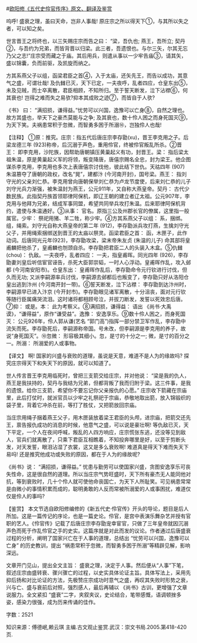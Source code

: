 #[欧阳修《五代史伶官传序》原文、翻译及鉴赏](https://www.vrrw.net/wx/14165.html)

呜呼! 盛衰之理，虽曰天命，岂非人事哉! 原庄宗之所以得天下①，与其所以失之者，可以知之矣。

世言晋王之将终也，以三矢赐庄宗而告之曰： “梁，吾仇也; 燕王，吾所立; 契丹②，与吾约为兄弟，而皆背晋以归梁。此三者，吾遗恨也。与尔三矢，尔其无忘乃父之志!”庄宗受而藏之于庙。其后用兵，则遣从事以一少牢告庙③，请其矢，盛以锦囊，负而前驱，及凯旋而纳之。

方其系燕父子以组，函梁君臣之首④，入于太庙，还矢先王，而告以成功，其意气之盛，可谓壮哉! 及仇雠已灭，天下已定，一夫夜呼，乱者四应，仓皇东出⑤，未及见贼，而士卒离散，君臣相顾，不知所归。至于誓天断发，泣下沾襟⑥，何其衰也! 岂得之难而失之易欤?抑本其成败之迹⑦，而皆自于人欤?

《书》 曰： “满招损，谦得益。”忧劳可以兴国，逸豫可以亡身⑧，自然之理也。故方其盛也，举天下之豪杰莫能与之争; 及其衰也，数十伶人困之而身死国灭⑨，为天下笑。夫祸患常积于忽微，而智勇多困于所溺⑩，岂独伶人也哉!



【注释】 ①原：推究。庄宗：指五代后唐庄宗李存勖(xu)，晋王李克用之子。后梁龙德三年 (923)称帝，后沉溺于声色，重用伶官，终被伶官叛乱所杀。②晋王： 即李克用，沙陀族，因帮助唐朝镇压黄巢起义有功，封晋王。梁： 指后梁太祖朱温，原是黄巢起义军的将领，叛变降唐，唐僖宗赐名全忠，封为梁王。他企图谋杀李克用，李克用也多次上表唐僖宗讨伐他，彼此结下世仇。天祜四年 (907) 朱温篡夺了唐朝的政权，改名“晃”，建都汴 (今河南开封)，国号梁。燕王： 指刘守光的父亲刘仁恭。李克用曾向唐朝保举刘仁恭为卢龙节度使，后来刘仁恭的儿子刘守光兵力渐强，被朱温封为燕王，公元911年，又自称大燕皇帝。契丹： 古代少数民族。此指契丹族首领耶律阿保机，即辽王朝的建立者辽太祖。公元907年，李克用与他拜为兄弟，结成军事同盟，希望共同举兵攻打朱温。后来耶律阿保机背约，遣使与朱温通好。③从事： 官名。原指三公及州郡长官的僚属，这里指一般属官。少牢： 祭祀用猪、羊二牲，称少牢。④方其系燕父子以组： 系，捆绑。组，绳索。刘守光自称大燕皇帝的第二年 (912)，李存勖派兵攻打燕，生擒刘守光父子，并用绳索捆绑送到晋王的太庙以祭灵。函梁君臣之首： 函，木匣子，此作动词。后唐同光元年(923)，李存勖攻梁，梁末帝朱友贞 (朱温的儿子) 命其部将皇甫麟把他杀了，皇甫麟也刎颈自杀。李存勖把君臣二人的头装入木盒。⑤仇雠 (chou)： 仇敌。一夫夜呼，乱者四应： 一夫，指皇甫晖。同光四年 (926)，李存勖妻刘皇后听信宦官诬告，杀死大臣郭崇韬，一时人心浮动。皇甫晖作乱，攻入邺都 (今河南安阳市)。仓皇东出： 皇甫晖作乱后，李存勖命令元行钦进行讨伐，但久而无功; 又派李嗣源率兵讨伐，李嗣源去邺都后也叛变了，李存勖只好从洛阳仓皇出逃到汴州 (今河南开封一带)。⑥誓天断发，泣下沾襟： 李存勖到达汴州时，李嗣源早已进入汴京 (今开封市)。李存勖眼见诸军离散，十分沮丧，面对元行钦等随行臣属痛哭流泪。这时诸将都相顾号泣，并拔刀断发，发誓以死效忠后唐。⑦抑： 或是。本： 此为考察义。⑧满招损，谦得益： 语出 《尚书·大禹谟》，“谦得益”，原作“谦受益”。逸豫： 安逸享乐。⑨数十伶人困之，而身死国灭： 公元926年，伶人郭从谦(艺名 “郭门高”)指挥一部分禁卫军作乱，李存勖中流矢而死。李存勖死后，李嗣源称帝国。号未改，但李嗣源是李克用的养子，故说“身死国灭”。⑩忽微： 形容极其细小。忽，是寸的十分之一; 微，是寸的百分之一。所溺： 所溺爱的人或事物。

【译文】 啊! 国家的兴盛与衰败的道理，虽说是天意，难道不是人为的缘故吗? 探究庄宗得天下和失天下的原因，就可以知道了。

世人传言晋王李克用临死时，曾把三支箭交给庄宗，并对他说： “梁是我的仇人，燕王是我扶持的，契丹与我结为兄弟，但都背叛了我而归附于梁。这三件事，是我的遗恨。给你三支箭，希望你不要忘记你父亲报仇的心愿。” 庄宗收下箭藏在宗庙里，此后打仗时，就派官员以少牢之礼祭祀于宗庙，恭敬地取出箭，放入锦锻织的袋子里，背着它冲杀在前，等打了胜仗，又把箭放回宗庙。

当庄宗用绳子捆着燕王父子，用木匣装放着梁王君臣的头颅，进宗庙，把箭交还先王，禀告报仇成功的消息的时候，他意气之盛，可以说是豪壮啊! 等仇敌已灭，天下平定，一个人在夜间呼喊，叛乱的人四方响应，庄宗慌张东逃，还没等见到敌人，官兵们就离散了，只乘下君臣互相瞧着，不知投奔哪里是好，以至于剪断头发，对天发誓，眼泪沾湿了衣裳，这又是多么衰败啊! 难道真是得天下难而失天下易吗! 还是推究他成功或失败的原因，都在于人为的缘故呢?

《尚书》说： “满招损，谦得益。” 忧患与勤劳可以使国家兴盛，贪图安逸享乐可丧失性命，这是很自然的道理。所以当庄宗气势旺盛时，天下所有豪杰无人能同他对抗，等到衰败时，几十个伶人就可使他命丧国亡，为天下人所耻笑。可见祸患常常是由微小的事情积累而成的，聪明勇敢的人反而常被所溺爱的人或事困扰，难道仅仅是伶人的事吗?

【鉴赏】 本文节选自欧阳修编修的《新五代史·伶官传》开头的导论，题目是后人所加。这是一篇传记的序论，也是一篇史论。伶官，是宫中表演乐舞杂艺并授有官职的艺人。《伶官传》记载了后唐庄宗李存勖宠幸宦官，只做了三年皇帝就因沉溺声色而死于作乱伶官之手的史实。这篇序就是对此而发的议论。作者通过后唐盛衰过程的分析，阐明了国家兴亡在于人事的道理，总结出 “忧劳可以兴国，逸豫可以亡身” 的历史教训，提出 “祸患常积于忽微，而智勇多困于所溺”等精辟见解，影响深远。

文章开门见山，提出全文主旨： 盛衰之理，决定于人事。然后便从“人事”下笔，叙述庄宗由盛转衰、骤兴骤亡的过程，以史实具体论证主旨。具体写法上，采用先抑后扬和对比论证的方法，先极赞庄宗成功时意气之盛，再叹其失败时形势之衰，兴与亡、盛与衰前后对照，强烈感人，最后再辅以 《尚书》古训，更增强了文章说服力。全文紧扣 “盛衰”二字，夹叙夹议，史论结合，笔带感慨，语调顿挫多姿，感染力很强，成为历来传诵的佳作。

字数：2521

知识来源：傅德岷,赖云琪 主编.古文观止鉴赏.武汉：崇文书局.2005.第418-420页.

